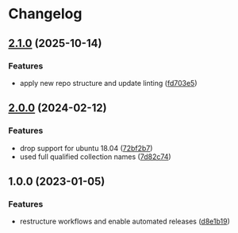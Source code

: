 # Changelog

## [2.1.0](https://github.com/rolehippie/motd/compare/v2.0.0...v2.1.0) (2025-10-14)


### Features

* apply new repo structure and update linting ([fd703e5](https://github.com/rolehippie/motd/commit/fd703e53d24cbb4f755b45280cd1ff0c35d30a7a))

## [2.0.0](https://github.com/rolehippie/motd/compare/v1.0.0...v2.0.0) (2024-02-12)


### Features

* drop support for ubuntu 18.04 ([72bf2b7](https://github.com/rolehippie/motd/commit/72bf2b7f5ba8fa7d183c4ab0d1cb352d6a4dae75))
* used full qualified collection names ([7d82c74](https://github.com/rolehippie/motd/commit/7d82c741a35346bf33bdc7a5ce6d750218f1d159))

## 1.0.0 (2023-01-05)


### Features

* restructure workflows and enable automated releases ([d8e1b19](https://github.com/rolehippie/motd/commit/d8e1b19546532f500bc8510cfccd8e93d52d807b))
